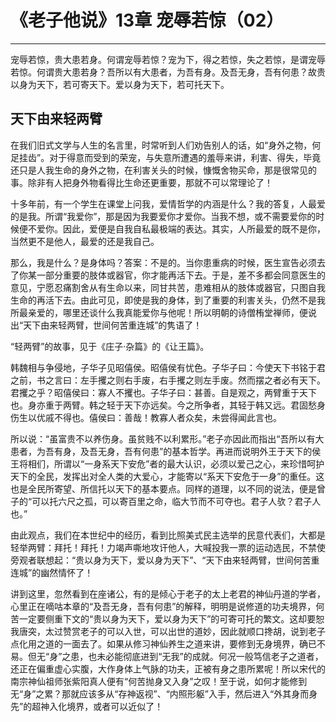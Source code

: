 # 《老子他说》13章 宠辱若惊（02）

------

宠辱若惊，贵大患若身。何谓宠辱若惊？宠为下，得之若惊，失之若惊，是谓宠辱若惊。何谓贵大患若身？吾所以有大患者，为吾有身。及吾无身，吾有何患？故贵以身为天下，若可寄天下。爱以身为天下，若可托天下。

## 天下由来轻两臂

在我们旧式文学与人生的名言里，时常听到人们劝告别人的话，如“身外之物，何足挂齿”。对于得意而受到的荣宠，与失意所遭遇的羞辱来讲，利害、得失，毕竟还只是人我生命的身外之物，在利害关头的时候，慷慨舍物买命，那是很常见的事。除非有人把身外物看得比生命还更重要，那就不可以常理论了！

十多年前，有一个学生在课堂上问我，爱情哲学的内涵是什么？我的答复，人最爱的是我。所谓“我爱你”，那是因为我要爱你才爱你。当我不想，或不需要爱你的时候便不爱你。因此，爱便是自我自私最极端的表达。其实，人所最爱的既不是你，当然更不是他人，最爱的还是我自己。

那么，我是什么？是身体吗？答案：不是的。当你患重病的时候，医生宣告必须去了你某一部分重要的肢体或器官，你才能再活下去。于是，差不多都会同意医生的意见，宁愿忍痛割舍从有生命以来，同甘共苦，患难相从的肢体或器官，只图自我生命的再活下去。由此可见，即使是我的身体，到了重要的利害关头，仍然不是我所最亲爱的，哪里还谈什么我真能爱你与他呢！所以明朝的诗僧栯堂禅师，便说出“天下由来轻两臂，世间何苦重连城”的隽语了！

“轻两臂”的故事，见于《庄子·杂篇》的《让王篇》。

韩魏相与争侵地，子华子见昭僖侯。昭僖侯有忧色。子华子曰：今使天下书铭于君之前，书之言曰：左手攫之则右手废，右手攫之则左手废。然而摆之者必有天下。君攫之乎？昭僖侯曰：寡人不攫也。子华子曰：甚善。自是观之，两臂重于天下也。身亦重于两臂。韩之轻于天下亦远矣。今之所争者，其轻于韩又远。君固愁身伤生以优戚不得也。僖侯曰：善哉！教寡人者众矣，未尝得闻此言也。

所以说：“虽富贵不以养伤身。虽贫贱不以利累形。”老子亦因此而指出“吾所以有大患者，为吾有身，及吾无身，吾有何患”的基本哲学。再进而说明外王于天下的侯王将相们，所谓以“一身系天下安危”者的最大认识，必须以爱己之心，来珍惜呵护天下的全民，发挥出对全人类的大爱心，才能寄以“系天下安危于一身”的重任。这也是全民所寄望、所信托以天下的基本要点。同样的道理，以不同的说法，便是曾子的“可以托六尺之孤，可以寄百里之命，临大节而不可夺也。君子人欤？君子人也。”

由此观点，我们在本世纪中的经历，看到比照美式民主选举的民意代表们，大都是轻举两臂：拜托！拜托！力竭声嘶地攻讦他人，大喊投我一票的运动选民，不禁使旁观者联想起：“贵以身为天下，爱以身为天下”、“天下由来轻两臂，世间何苦重连城”的幽然情怀了！

讲到这里，忽然看到在座诸公，有的是倾心于老子的太上老君的神仙丹道的学者，心里正在嘀咕本章的“及吾无身，吾有何患”的解释，明明是说修道的功夫境界，何苦一定要侧重下文的“贵以身为天下，爱以身为天下”的可寄可托的繁文。这却要恕我唐突，太过赞赏老子的可以入世，可以出世的道妙，因此就顺口搀胡，说到老子点化用之道的一面去了。如果从修习神仙养生之道来讲，要修到无身境界，确已不易。但无“身”之患，也未必能彻底进到“无我”的成就。何况一般笃信老子之道者，还正在偏重虚心实腹，大作身体上气脉的功夫，正被有身之患所累呢！所以宋代的南宗神仙祖师张紫阳真人便有“何苦抛身又入身”之叹！至于说，如何才能修到无“身”之累？那就应该多从“存神返视”、“内照形躯”入手，然后进入“外其身而身先”的超神入化境界，或者可以近似了！